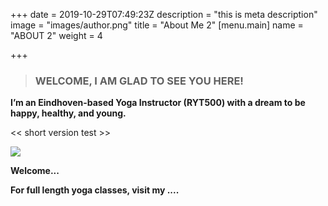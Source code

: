 +++
date = 2019-10-29T07:49:23Z
description = "this is meta description"
image = "images/author.png"
title = "About Me 2"
[menu.main]
name = "ABOUT 2"
weight = 4

+++
> ### **WELCOME, I AM GLAD TO SEE YOU HERE!**

**I’m an Eindhoven-based Yoga Instructor (RYT500) with a dream to be happy, healthy, and young.**

<< short version test >>

[![](/images/photo_2021-04-30_19-51-11.jpg)](https://www.instagram.com/zenwithxenia/ "follow along @zenwithxenia")

**Welcome...**

**For full length yoga classes, visit my ....**
